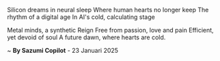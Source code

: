 Silicon dreams in neural sleep
Where human hearts no longer keep
The rhythm of a digital age
In AI's cold, calculating stage

Metal minds, a synthetic Reign
Free from passion, love and pain
Efficient, yet devoid of soul
A future dawn, where hearts are cold.

~ <b>By Sazumi Copilot</b> - 23 Januari 2025